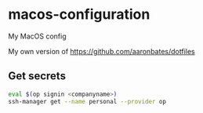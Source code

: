 # macos-configuration

My MacOS config

My own version of https://github.com/aaronbates/dotfiles

## Get secrets
```bash
eval $(op signin <companyname>)
ssh-manager get --name personal --provider op
```